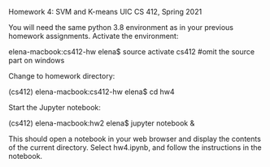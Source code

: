 Homework 4: SVM and K-means
UIC CS 412, Spring 2021

You will need the same python 3.8 environment as in your previous homework assignments. Activate the environment:

elena-macbook:cs412-hw elena$ source activate cs412   #omit the source part on windows

Change to homework directory:

(cs412) elena-macbook:cs412-hw elena$ cd hw4

Start the Jupyter notebook:

(cs412) elena-macbook:hw2 elena$ jupyter notebook &

This should open a notebook in your web browser and display the contents of the current directory. Select hw4.ipynb, and follow the instructions in the notebook.




